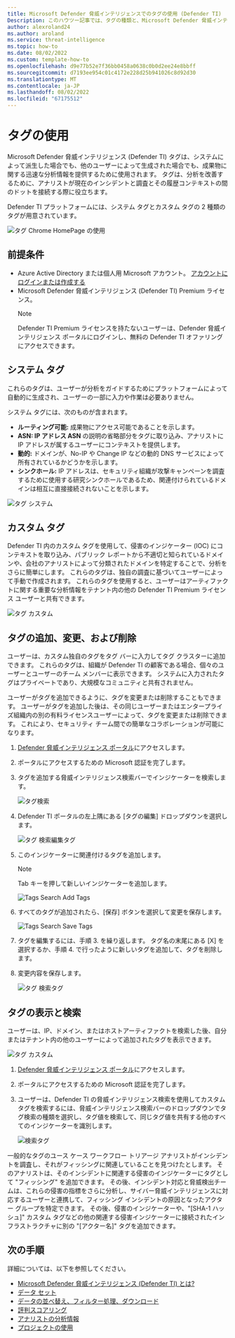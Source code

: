 ```yaml
---
title: Microsoft Defender 脅威インテリジェンスでのタグの使用 (Defender TI)
Description: このハウツー記事では、タグの種類と、Microsoft Defender 脅威インテリジェンス (Defender TI) でカスタム タグを追加、変更、削除、検索する方法について説明します。
author: alexroland24
ms.author: aroland
ms.service: threat-intelligence
ms.topic: how-to
ms.date: 08/02/2022
ms.custom: template-how-to
ms.openlocfilehash: d9e77b52e7f36bb0458a0638c0b0d2ee24e8bbff
ms.sourcegitcommit: d7193ee954c01c4172e228d25b941026c8d92d30
ms.translationtype: MT
ms.contentlocale: ja-JP
ms.lasthandoff: 08/02/2022
ms.locfileid: "67175512"
---
```

# <a name="using-tags"></a>タグの使用
Microsoft Defender 脅威インテリジェンス (Defender TI) タグは、システムによって派生した場合でも、他のユーザーによって生成された場合でも、成果物に関する迅速な分析情報を提供するために使用されます。 タグは、分析を改善するために、アナリストが現在のインシデントと調査とその履歴コンテキストの間のドットを接続する際に役立ちます。

Defender TI プラットフォームには、システム タグとカスタム タグの 2 種類のタグが用意されています。

![タグ Chrome HomePage の使用](media/UsingTagsChromeHomePage.png)

## <a name="prerequisites"></a>前提条件

- Azure Active Directory または個人用 Microsoft アカウント。 [アカウントにログインまたは作成する](https://signup.microsoft.com/)
- Microsoft Defender 脅威インテリジェンス (Defender TI) Premium ライセンス。
    > [!NOTE]
    > Defender TI Premium ライセンスを持たないユーザーは、Defender 脅威インテリジェンス ポータルにログインし、無料の Defender TI オファリングにアクセスできます。

## <a name="system-tags"></a>システム タグ

これらのタグは、ユーザーが分析をガイドするためにプラットフォームによって自動的に生成され、ユーザーの一部に入力や作業は必要ありません。

システム タグには、次のものが含まれます。

- **ルーティング可能:** 成果物にアクセス可能であることを示します。
- **ASN: IP アドレス ASN** の説明の省略部分をタグに取り込み、アナリストに IP アドレスが属するユーザーにコンテキストを提供します。
- **動的:** ドメインが、No-IP や Change IP などの動的 DNS サービスによって所有されているかどうかを示します。
- **シンクホール:** IP アドレスは、セキュリティ組織が攻撃キャンペーンを調査するために使用する研究シンクホールであるため、関連付けられているドメインは相互に直接接続されないことを示します。

![タグ システム](media/tagsSystem.png)

## <a name="custom-tags"></a>カスタム タグ

Defender TI 内のカスタム タグを使用して、侵害のインジケーター (IOC) にコンテキストを取り込み、パブリック レポートから不適切と知られているドメインや、会社のアナリストによって分類されたドメインを特定することで、分析をさらに簡単にします。 これらのタグは、独自の調査に基づいてユーザーによって手動で作成されます。 これらのタグを使用すると、ユーザーはアーティファクトに関する重要な分析情報をテナント内の他の Defender TI Premium ライセンス ユーザーと共有できます。

![タグ カスタム](media/tagsCustom.png)

## <a name="adding-modifying-and-removing-tags"></a>タグの追加、変更、および削除

ユーザーは、カスタム独自のタグをタグ バーに入力してタグ クラスターに追加できます。 これらのタグは、組織が Defender TI の顧客である場合、個々のユーザーとユーザーのチーム メンバーに表示できます。 システムに入力されたタグはプライベートであり、大規模なコミュニティと共有されません。

ユーザーがタグを追加できるように、タグを変更または削除することもできます。 ユーザーがタグを追加した後は、その同じユーザーまたはエンタープライズ組織内の別の有料ライセンスユーザーによって、タグを変更または削除できます。 これにより、セキュリティ チーム間での簡単なコラボレーションが可能になります。

1. [Defender 脅威インテリジェンス ポータル](https://ti.defender.microsoft.com/)にアクセスします。
2. ポータルにアクセスするための Microsoft 認証を完了します。
3. タグを追加する脅威インテリジェンス検索バーでインジケーターを検索します。

    ![タグ検索](media/tagsSearch.png)

4. Defender TI ポータルの左上隅にある [タグの編集] ドロップダウンを選択します。

    ![タグ 検索編集タグ](media/tagsSearchEditTags.png)

5. このインジケーターに関連付けるタグを追加します。

    > [!Note]
    > Tab キーを押して新しいインジケーターを追加します。

    ![Tags Search Add Tags](media/tagsSearchAddTags.png)

6. すべてのタグが追加されたら、[保存] ボタンを選択して変更を保存します。

    ![Tags Search Save Tags](media/tagsSearchSaveTags.png)

7. タグを編集するには、手順 3. を繰り返します。 タグ名の末尾にある [X] を選択するか、手順 4. で行ったように新しいタグを追加して、タグを削除します。

8. 変更内容を保存します。

    ![タグ 検索タグ](media/tagsSearchTags.png)

## <a name="viewing-and-searching-tags"></a>タグの表示と検索

ユーザーは、IP、ドメイン、またはホストアーティファクトを検索した後、自分またはテナント内の他のユーザーによって追加されたタグを表示できます。

![タグ カスタム](media/tagsCustom.png)

1. [Defender 脅威インテリジェンス ポータル](https://ti.defender.microsoft.com/)にアクセスします。
2. ポータルにアクセスするための Microsoft 認証を完了します。
3. ユーザーは、Defender TI の脅威インテリジェンス検索を使用してカスタム タグを検索するには、脅威インテリジェンス検索バーのドロップダウンでタグ検索の種類を選択し、タグ値を検索して、同じタグ値を共有する他のすべてのインジケーターを識別します。

    ![検索タグ](media/searchTag.png)

一般的なタグのユース ケース ワークフロー トリアージ アナリストがインシデントを調査し、それがフィッシングに関連していることを見つけたとします。 そのアナリストは、そのインシデントに関連する侵害のインジケーターにタグとして "フィッシング" を追加できます。 その後、インシデント対応と脅威検出チームは、これらの侵害の指標をさらに分析し、サイバー脅威インテリジェンスに対応するユーザーと連携して、フィッシング インシデントの原因となったアクター グループを特定できます。 その後、侵害のインジケーターや、"[SHA-1 ハッシュ]" カスタム タグなどの他の関連する侵害インジケーターに接続されたインフラストラクチャに別の "[アクター名]" タグを追加できます。

## <a name="next-steps"></a>次の手順

詳細については、以下を参照してください。

- [Microsoft Defender 脅威インテリジェンス (Defender TI) とは?](index.md)
- [データ セット](data-sets.md)
- [データの並べ替え、フィルター処理、ダウンロード](sorting-filtering-and-downloading-data.md)
- [評判スコアリング](reputation-scoring.md)
- [アナリストの分析情報](analyst-insights.md)
- [プロジェクトの使用](using-projects.md)
